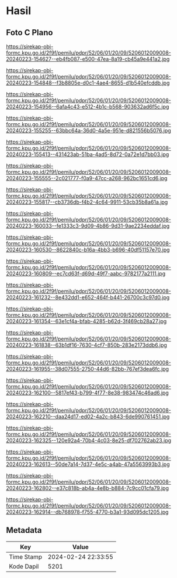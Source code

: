 # Hasil

## Foto C Plano

https://sirekap-obj-formc.kpu.go.id/2f9f/pemilu/pdpr/52/06/01/20/09/5206012009008-20240223-154627--eb4fb087-e500-47ea-8a19-cb45a9e441a2.jpg

https://sirekap-obj-formc.kpu.go.id/2f9f/pemilu/pdpr/52/06/01/20/09/5206012009008-20240223-154848--f3b8805e-d0c1-4ae4-8655-d1b540efcddb.jpg

https://sirekap-obj-formc.kpu.go.id/2f9f/pemilu/pdpr/52/06/01/20/09/5206012009008-20240223-154956--6afa4c43-e512-4b1c-b568-903632ad6f5c.jpg

https://sirekap-obj-formc.kpu.go.id/2f9f/pemilu/pdpr/52/06/01/20/09/5206012009008-20240223-155255--63bbc64a-36d0-4a5e-951e-d821556b5076.jpg

https://sirekap-obj-formc.kpu.go.id/2f9f/pemilu/pdpr/52/06/01/20/09/5206012009008-20240223-155413--431423ab-51ba-4ad5-8d72-0a72e1d7bb03.jpg

https://sirekap-obj-formc.kpu.go.id/2f9f/pemilu/pdpr/52/06/01/20/09/5206012009008-20240223-155555--2c021777-f0a9-47cc-a268-962bc1651cd6.jpg

https://sirekap-obj-formc.kpu.go.id/2f9f/pemilu/pdpr/52/06/01/20/09/5206012009008-20240223-155817--cb3736db-f4b2-4c64-9911-53cb35b8a61a.jpg

https://sirekap-obj-formc.kpu.go.id/2f9f/pemilu/pdpr/52/06/01/20/09/5206012009008-20240223-160033--fe1333c3-9d09-4b86-9d31-9ae2234eddaf.jpg

https://sirekap-obj-formc.kpu.go.id/2f9f/pemilu/pdpr/52/06/01/20/09/5206012009008-20240223-160530--8622840c-b16a-4bb3-b696-40df51157e70.jpg

https://sirekap-obj-formc.kpu.go.id/2f9f/pemilu/pdpr/52/06/01/20/09/5206012009008-20240223-160809--ec7cd63f-d69d-49f7-aabc-9782177a2111.jpg

https://sirekap-obj-formc.kpu.go.id/2f9f/pemilu/pdpr/52/06/01/20/09/5206012009008-20240223-161232--8e432dd1-e652-464f-b441-26700c3c97d0.jpg

https://sirekap-obj-formc.kpu.go.id/2f9f/pemilu/pdpr/52/06/01/20/09/5206012009008-20240223-161354--63e1cf4a-bfab-4285-b62d-3f469cb28a27.jpg

https://sirekap-obj-formc.kpu.go.id/2f9f/pemilu/pdpr/52/06/01/20/09/5206012009008-20240223-161838--63b1df16-7630-4cf7-850b-283e2173ddb6.jpg

https://sirekap-obj-formc.kpu.go.id/2f9f/pemilu/pdpr/52/06/01/20/09/5206012009008-20240223-161955--38d07555-2750-44d6-82bb-767ef3dea6fc.jpg

https://sirekap-obj-formc.kpu.go.id/2f9f/pemilu/pdpr/52/06/01/20/09/5206012009008-20240223-162100--5817ef43-b799-4f77-8e38-983474c46ad6.jpg

https://sirekap-obj-formc.kpu.go.id/2f9f/pemilu/pdpr/52/06/01/20/09/5206012009008-20240223-162210--daa24d17-ed02-4a2c-b843-6de990761451.jpg

https://sirekap-obj-formc.kpu.go.id/2f9f/pemilu/pdpr/52/06/01/20/09/5206012009008-20240223-162325--120e92a4-70b4-4c03-8e25-df702762ab23.jpg

https://sirekap-obj-formc.kpu.go.id/2f9f/pemilu/pdpr/52/06/01/20/09/5206012009008-20240223-162613--50de7a14-7d37-4e5c-a4ab-47a5563993b3.jpg

https://sirekap-obj-formc.kpu.go.id/2f9f/pemilu/pdpr/52/06/01/20/09/5206012009008-20240223-162802--e37c818b-ab4a-4e8b-b884-7c9cc01cfa79.jpg

https://sirekap-obj-formc.kpu.go.id/2f9f/pemilu/pdpr/52/06/01/20/09/5206012009008-20240223-162914--db768978-f755-4770-b3a1-93d095dc1205.jpg


## Metadata

| Key        | Value               |
| ---------- | ------------------- |
| Time Stamp | 2024-02-24 22:33:55 |
| Kode Dapil | 5201                |



